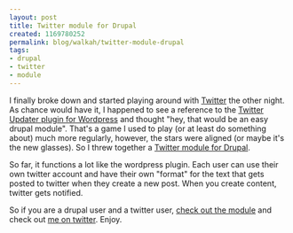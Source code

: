```yaml
--- 
layout: post
title: Twitter module for Drupal
created: 1169780252
permalink: blog/walkah/twitter-module-drupal
tags: 
- drupal
- twitter
- module
---
```

<p>I finally broke down and started playing around with <a href="http://twitter.com/">Twitter</a> the other night. As chance would have it, I happened to see a reference to the <a href="http://blog.victoriac.net/?p=87">Twitter Updater plugin for Wordpress</a> and thought "hey, that would be an easy drupal module". That's a game I used to play (or at least do something about) much more regularly, however, the stars were aligned (or maybe it's the new glasses). So I threw together a <a href="http://drupal.org/project/twitter">Twitter module for Drupal</a>.</p>
<p>So far, it functions a lot like the wordpress plugin. Each user can use their own twitter account and have their own "format" for the text that gets posted to twitter when they create a new post. When you create content, twitter gets notified.</p>
<p>So if you are a drupal user and a twitter user, <a href="http://drupal.org/project/twitter">check out the module</a> and check out <a href="http://twitter.com/walkah">me on twitter</a>. Enjoy.</p>
